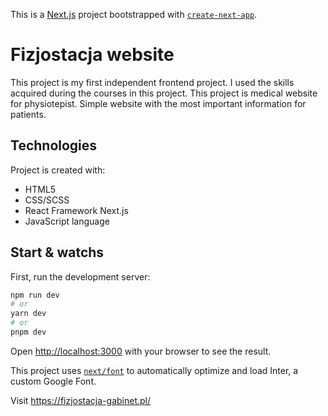 This is a [Next.js](https://nextjs.org/) project bootstrapped with [`create-next-app`](https://github.com/vercel/next.js/tree/canary/packages/create-next-app).

# Fizjostacja website

This project is my first independent frontend project. I used the skills acquired during the courses in this project.
This project is medical website for physiotepist. Simple website with the most important information for patients.

## Technologies

Project is created with:

- HTML5
- CSS/SCSS
- React Framework Next.js
- JavaScript language

## Start & watchs

First, run the development server:

```bash
npm run dev
# or
yarn dev
# or
pnpm dev
```

Open [http://localhost:3000](http://localhost:3000) with your browser to see the result.

This project uses [`next/font`](https://nextjs.org/docs/basic-features/font-optimization) to automatically optimize and load Inter, a custom Google Font.

Visit https://fizjostacja-gabinet.pl/
